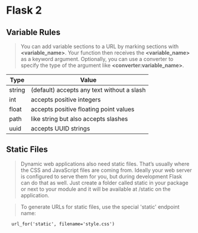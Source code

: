 # Flask 2

## Variable Rules

>You can add variable sections to a URL by marking sections with **&lt;variable_name&gt;**. Your function then receives the **&lt;variable_name&gt;** as a keyword argument. Optionally, you can use a converter to specify the type of the argument like **&lt;converter:variable_name&gt;**.

| Type | Value|
| --- | --- |
|string|(default) accepts any text without a slash|
|int|accepts positive integers|
|float|accepts positive floating point values|
|path|like string but also accepts slashes|
|uuid|accepts UUID strings|

## Static Files

> Dynamic web applications also need static files. That’s usually where the CSS and JavaScript files are coming from. Ideally your web server is configured to serve them for you, but during development Flask can do that as well. Just create a folder called static in your package or next to your module and it will be available at /static on the application.

> To generate URLs for static files, use the special 'static' endpoint name:

```
  url_for('static', filename='style.css')
```
